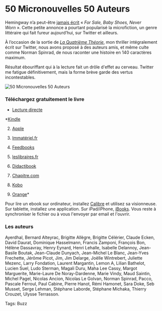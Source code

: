 # 50 Micronouvelles 50 Auteurs

Hemingway n’a peut-être [jamais écrit](http://blog.tcrouzet.com/la-quatrieme-theorie/la-quatrieme-theorie-liens/) « *For Sale, Baby Shoes, Never Worn* ». Cette petite annonce a pourtant popularisé la microfiction, un genre littéraire qui fait fureur aujourd’hui, sur Twitter et ailleurs.<span id="more-32130"></span>

À l’occasion de la sortie de [*La Quatrième Théorie*](http://blog.tcrouzet.com/la-quatrieme-theorie/), mon thriller intégralement écrit sur Twitter, nous avons proposé à des auteurs amis, et même culte comme Norman Spinrad, de nous raconter une histoire en 140 caractères maximum.

Résultat ébouriffant qui à la lecture fait un drôle d'effet au cerveau. Twitter me fatigue définitivement, mais la forme brève garde des vertus incontestables.

![50 Micronouvelles 50 Auteurs](http://blog.tcrouzet.comhttps://tcrouzet.com/images_tc/2013/04/cover-500x666.jpg)

### Téléchargez gratuitement le livre

- [Lecture directe](http://librairie.immateriel.fr/fr/read_book/9782919358496/book0001#pct0)

*[Kindle](http://www.amazon.fr/50-Micronouvelles-ebook/dp/B00C5F9S7Y)

2. [Apple](https://itunes.apple.com/fr/book/id630526236)

3. [Immatériel.fr](http://librairie.immateriel.fr/fr/ebook/9782919358496/50-micronouvelles)

4. [Feedbooks](http://fr.feedbooks.com/item/468852/50-micronouvelles)

5. [leslibraires.fr](http://www.leslibraires.fr/livre/4093265-50-micronouvelles-thierry-crouzet-yal-ayerdhal-nicolas-ancion--thaulk)

6. [Didactibook](http://www.didactibook.com/produit/95457/9782919358496/50%20Micronouvelles)

7. [Chapitre.com](http://telecharger-ebook.chapitre.com/ebook/article/1166637/343928/50%2520Micronouvelles/Thierry%2520Crouzet/3612220136161)

8. [Kobo](http://www.kobobooks.com/ebook/a/book-wk8D9WpRx0KgDdPlSZtKhw/page1.html)

9. [Orange](http://read-and-go.orange.fr/livres/l/53174)* 

Pour lire un ebook sur ordinateur, installez [Calibre](http://calibre-ebook.com/) et utilisez sa visionneuse. Sur tablette, installez une application. Sur iPad/iPhone, [iBooks](http://www.apple.com/fr/apps/ibooks/). Vous reste à synchroniser le fichier ou à vous l'envoyer par email et l'ouvrir.

### Les auteurs

Ayerdhal, Bernard Alteyrac, Brigitte Allègre, Brigitte Célérier, Claude Ecken, David Daurat, Dominique Hasselmann, Francis Zamponi, François Bon, Hélène Dassavray, Henry Eynard, Henri Lehalle, Isabelle Delannoy, Jean-Basile Boutak, Jean-Claude Dunyach, Jean-Michel Le Blanc, Jean-Yves Frechette, Jérôme Picot, Jim, Jim Delarge, Joëlle Wintrebert, Juliette Mezenc, Larry Fondation, Laurent Margantin, Lemon A, Lilian Bathelot, Lucien Suel, Ludo Sterman, Magali Duru, Maha Lee Cassy, Margot Marguerite, Marie-Laure De Noray-Dardenne, Marie Vindy, Maud Saintin, Michel Pagel, Nicolas Ancion, Nicolas Le Golvan, Norman Spinrad, Pacco, Pascale Ferroul, Paul Cabine, Pierre Hanot, Rémi Hamonet, Sara Doke, Seb Musset, Serge Lehman, Stéphane Laborde, Stéphane Michaka, Thierry Crouzet, Ulysse Terrasson.

Tags: Buzz